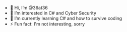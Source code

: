 - 👋 Hi, I’m @36at36
- 👀 I’m interested in C# and Cyber Security
- 🌱 I’m currently learning C# and how to survive coding
- ⚡ Fun fact: I'm not interesting, sorry

<!---
36at36/36at36 is a ✨ special ✨ repository because its `README.md` (this file) appears on your GitHub profile.
You can click the Preview link to take a look at your changes.
--->
